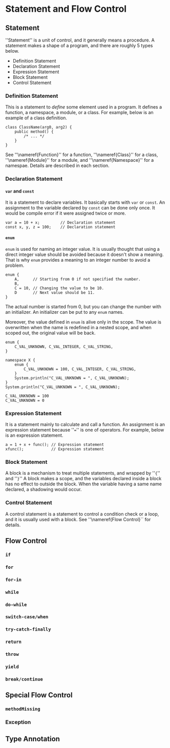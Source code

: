 
# Statement and Flow Control
## Statement

''Statement'' is a unit of control, and it generally means a procedure.
A statement makes a shape of a program, and there are roughly 5 types below.

* Definition Statement
* Declaration Statement
* Expression Statement
* Block Statement
* Control Statement

### Definition Statement

This is a statement to *define* some element used in a program.
It defines a function, a namespace, a module, or a class.
For example, below is an example of a class definition.

```kinx
class ClassName(arg0, arg2) {
    public method() {
        /* ... */
    }
}
```

See ''\\nameref{Function}'' for a function,
''\\nameref{Class}'' for a class,
''\\nameref{Module}'' for a module,
and ''\\nameref{Namespace}'' for a namespae.
Details are described in each section.

### Declaration Statement

#### `var` and `const`

It is a statement to declare variables.
It basically starts with `var` or `const`.
An assignment to the variable declared by `const` can be done only once.
It would be compile error if it were assigned twice or more.

```kinx
var a = 10 + x;         // Declaration statement
const x, y, z = 100;    // Declaration statement
```
#### `enum`

`enum` is used for naming an integer value.
It is usually thought that using a direct integer value should be avoided because it doesn't show a meaning.
That is why `enum` provides a meaning to an integer number to avoid a problem.

```kinx
enum {
    A,      // Starting from 0 if not specified the number.
    B,
    C = 10, // Changing the value to be 10.
    D       // Next value should be 11.
}
```

The actual number is started from 0, but you can change the number with an initializer.
An initializer can be put to any `enum` names.

Moreover, the value defined in `enum` is alive only in the scope.
The value is overwritten when the name is redefined in a nested scope, and when scoped out, the original value will be back.

```kinx
enum {
    C_VAL_UNKNOWN, C_VAL_INTEGER, C_VAL_STRING,
}

namespace X {
    enum {
        C_VAL_UNKNOWN = 100, C_VAL_INTEGER, C_VAL_STRING,
    }
    System.println("C_VAL_UNKNOWN = ", C_VAL_UNKNOWN);
}
System.println("C_VAL_UNKNOWN = ", C_VAL_UNKNOWN);
```

```console
C_VAL_UNKNOWN = 100
C_VAL_UNKNOWN = 0
```

### Expression Statement

It is a statement mainly to calculate and call a function.
An assignment is an expression statement because ''`=`'' is one of operators.
For example, below is an expression statement.

```kinx
a = 1 + x + func(); // Expression statement
xfunc();            // Expression statement
```

### Block Statement

A block is a mechanism to treat multiple statements, and wrapped by ''`{`'' and ''`}`''
A block makes a scope, and the variables declared inside a block has no effect to outside the block.
When the variable having a same name declared, a shadowing would occur.

### Control Statement

A control statement is a statement to control a condition check or a loop, and it is usually used with a block.
See ''\\nameref{Flow Control}`` for details.

## Flow Control
### `if`
### `for`
### `for-in`
### `while`
### `do-while`
### `switch-case/when`
### `try-catch-finally`
### `return`
### `throw`
### `yield`
### `break/continue`

## Special Flow Control
### `methodMissing`
### Exception

## Type Annotation
